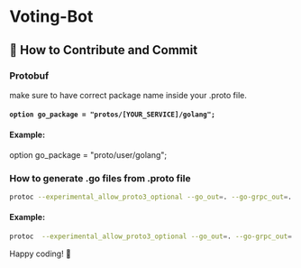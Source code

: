 #  Voting-Bot

## 🤝 How to Contribute and Commit

### Protobuf
make sure to have correct package name inside your .proto file.
#### ```option go_package = "protos/[YOUR_SERVICE]/golang";```
#### Example:
option go_package = "proto/user/golang";
### How to generate .go files from .proto file
```bash
protoc --experimental_allow_proto3_optional --go_out=. --go-grpc_out=. proto/[YOUR_SERVICE]/proto/[YOUR_PROTO_FILE.proto]
```
#### Example:
```bash
protoc  --experimental_allow_proto3_optional --go_out=. --go-grpc_out=. proto/user/proto/user.proto
```

Happy coding! 🚀